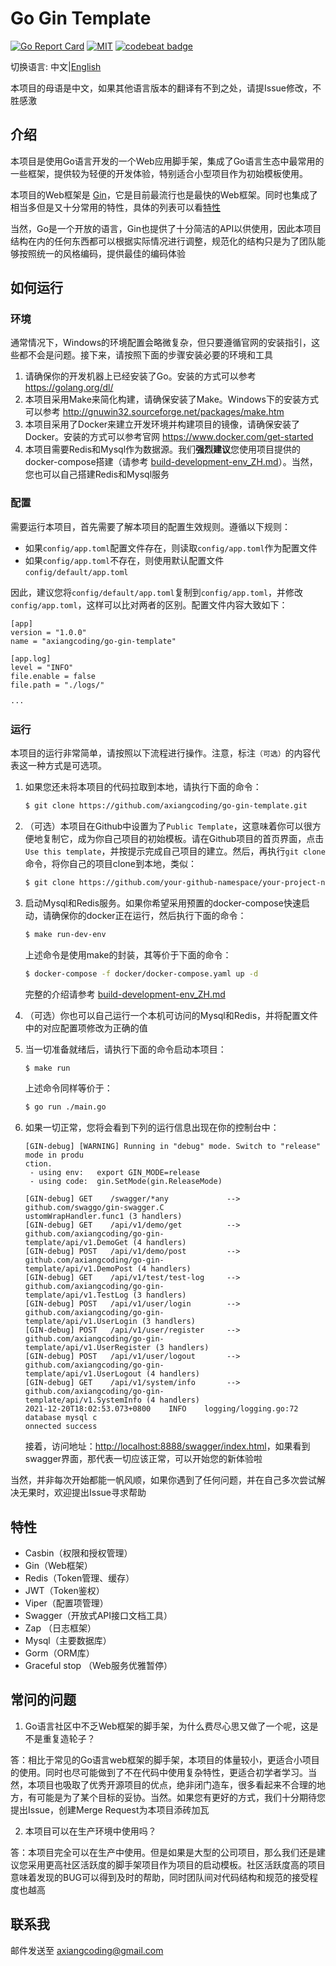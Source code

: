 # Go Gin Template 

[![Go Report Card](https://goreportcard.com/badge/github.com/axiangcoding/go-gin-template)](https://goreportcard.com/report/github.com/axiangcoding/go-gin-template) [![MIT](https://img.shields.io/badge/license-MIT-green.svg)](./LICENSE) [![codebeat badge](https://codebeat.co/badges/25562f5b-a6ee-4ec8-a93d-97b55cec9a22)](https://codebeat.co/projects/github-com-axiangcoding-go-gin-template-master)

切换语言: 中文|[English](./README.md)

本项目的母语是中文，如果其他语言版本的翻译有不到之处，请提Issue修改，不胜感激

## 介绍

本项目是使用Go语言开发的一个Web应用脚手架，集成了Go语言生态中最常用的一些框架，提供较为轻便的开发体验，特别适合小型项目作为初始模板使用。

本项目的Web框架是 [Gin](https://github.com/gin-gonic/gin)，它是目前最流行也是最快的Web框架。同时也集成了相当多但是又十分常用的特性，具体的列表可以看[特性](./README_ZH.md#特性)

当然，Go是一个开放的语言，Gin也提供了十分简洁的API以供使用，因此本项目结构在内的任何东西都可以根据实际情况进行调整，规范化的结构只是为了团队能够按照统一的风格编码，提供最佳的编码体验

## 如何运行

### 环境

通常情况下，Windows的环境配置会略微复杂，但只要遵循官网的安装指引，这些都不会是问题。接下来，请按照下面的步骤安装必要的环境和工具

1. 请确保你的开发机器上已经安装了Go。安装的方式可以参考 https://golang.org/dl/
2. 本项目采用Make来简化构建，请确保安装了Make。Windows下的安装方式可以参考 http://gnuwin32.sourceforge.net/packages/make.htm
3. 本项目采用了Docker来建立开发环境并构建项目的镜像，请确保安装了Docker。安装的方式可以参考官网 https://www.docker.com/get-started
4. 本项目需要Redis和Mysql作为数据源。我们**强烈建议**您使用项目提供的docker-compose搭建（请参考 [build-development-env_ZH.md](./docs/build-development-env_ZH.md)）。当然，您也可以自己搭建Redis和Mysql服务

### 配置

需要运行本项目，首先需要了解本项目的配置生效规则。遵循以下规则：

- 如果`config/app.toml`配置文件存在，则读取`config/app.toml`作为配置文件
- 如果`config/app.toml`不存在，则使用默认配置文件`config/default/app.toml`

因此，建议您将`config/default/app.toml`复制到`config/app.toml`，并修改`config/app.toml`，这样可以比对两者的区别。配置文件内容大致如下：

```
[app]
version = "1.0.0"
name = "axiangcoding/go-gin-template"

[app.log]
level = "INFO"
file.enable = false
file.path = "./logs/"

···
```

### 运行

本项目的运行非常简单，请按照以下流程进行操作。注意，标注`（可选）`的内容代表这一种方式是可选项。

1. 如果您还未将本项目的代码拉取到本地，请执行下面的命令：

   ```bash
   $ git clone https://github.com/axiangcoding/go-gin-template.git
   ```

2. （可选）本项目在Github中设置为了`Public Template`，这意味着你可以很方便地复制它，成为你自己项目的初始模板。请在Github项目的首页界面，点击 `Use this template`，并按提示完成自己项目的建立。然后，再执行`git clone`命令，将你自己的项目clone到本地，类似：

   ```bash
   $ git clone https://github.com/your-github-namespace/your-project-name.git
   ```

3. 启动Mysql和Redis服务。如果你希望采用预置的docker-compose快速启动，请确保你的docker正在运行，然后执行下面的命令：

   ```bash
   $ make run-dev-env
   ```

   上述命令是使用make的封装，其等价于下面的命令：

   ```bash
   $ docker-compose -f docker/docker-compose.yaml up -d
   ```

   完整的介绍请参考 [build-development-env_ZH.md](./docs/build-development-env_ZH.md)

4. （可选）你也可以自己运行一个本机可访问的Mysql和Redis，并将配置文件中的对应配置项修改为正确的值

5. 当一切准备就绪后，请执行下面的命令启动本项目：

   ```bash
   $ make run
   ```

   上述命令同样等价于：

   ```bash
   $ go run ./main.go
   ```

6. 如果一切正常，您将会看到下列的运行信息出现在你的控制台中：

   ```
   [GIN-debug] [WARNING] Running in "debug" mode. Switch to "release" mode in produ
   ction.
    - using env:   export GIN_MODE=release
    - using code:  gin.SetMode(gin.ReleaseMode)
   
   [GIN-debug] GET    /swagger/*any             --> github.com/swaggo/gin-swagger.C
   ustomWrapHandler.func1 (3 handlers)
   [GIN-debug] GET    /api/v1/demo/get          --> github.com/axiangcoding/go-gin-
   template/api/v1.DemoGet (4 handlers)
   [GIN-debug] POST   /api/v1/demo/post         --> github.com/axiangcoding/go-gin-
   template/api/v1.DemoPost (4 handlers)
   [GIN-debug] GET    /api/v1/test/test-log     --> github.com/axiangcoding/go-gin-
   template/api/v1.TestLog (3 handlers)
   [GIN-debug] POST   /api/v1/user/login        --> github.com/axiangcoding/go-gin-
   template/api/v1.UserLogin (3 handlers)
   [GIN-debug] POST   /api/v1/user/register     --> github.com/axiangcoding/go-gin-
   template/api/v1.UserRegister (3 handlers)
   [GIN-debug] POST   /api/v1/user/logout       --> github.com/axiangcoding/go-gin-
   template/api/v1.UserLogout (4 handlers)
   [GIN-debug] GET    /api/v1/system/info       --> github.com/axiangcoding/go-gin-
   template/api/v1.SystemInfo (4 handlers)
   2021-12-20T18:02:53.073+0800    INFO    logging/logging.go:72   database mysql c
   onnected success
   ```

   接着，访问地址：[http://localhost:8888/swagger/index.html](http://localhost:8888/swagger/index.html)，如果看到swagger界面，那代表一切应该正常，可以开始您的新体验啦

当然，并非每次开始都能一帆风顺，如果你遇到了任何问题，并在自己多次尝试解决无果时，欢迎提出Issue寻求帮助

## 特性

- Casbin（权限和授权管理）
- Gin（Web框架）
- Redis（Token管理、缓存）
- JWT（Token鉴权）
- Viper（配置项管理）
- Swagger（开放式API接口文档工具）
- Zap （日志框架）
- Mysql（主要数据库）
- Gorm（ORM库）
- Graceful stop （Web服务优雅暂停）

## 常问的问题

1. Go语言社区中不乏Web框架的脚手架，为什么费尽心思又做了一个呢，这是不是重复造轮子？

  答：相比于常见的Go语言web框架的脚手架，本项目的体量较小，更适合小项目的使用。同时也尽可能做到了不在代码中使用复杂特性，更适合初学者学习。当然，本项目也吸取了优秀开源项目的优点，绝非闭门造车，很多看起来不合理的地方，有可能是为了某个目标的妥协。当然。如果您有更好的方式，我们十分期待您提出Issue，创建Merge Request为本项目添砖加瓦

2. 本项目可以在生产环境中使用吗？

  答：本项目完全可以在生产中使用。但是如果是大型的公司项目，那么我们还是建议您采用更高社区活跃度的脚手架项目作为项目的启动模板。社区活跃度高的项目意味着发现的BUG可以得到及时的帮助，同时团队间对代码结构和规范的接受程度也越高

## 联系我

邮件发送至 <axiangcoding@gmail.com>

